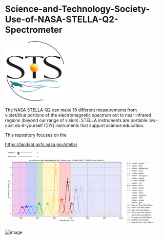 # Science-and-Technology-Society-Use-of-NASA-STELLA-Q2-Spectrometer

![image](STS.png)


The NASA STELLA-Q2 can make 18 different measurements from violet/blue portions of the electromagnetic spectrum out to near infrared regions (beyond our range of vision). STELLA instruments are portable low-cost do-it-yourself (DIY) instruments that support science education.

This repository focuses on the 

https://landsat.gsfc.nasa.gov/stella/

![image](STELLA_color.gif)

![image](STELLA-Q2_build.png)

